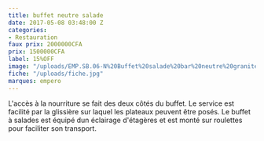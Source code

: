 ```yaml
---
title: buffet neutre salade
date: 2017-05-08 03:48:00 Z
categories:
- Restauration
faux prix: 2000000CFA
prix: 1500000CFA
label: 15%OFF
image: "/uploads/EMP.SB.06-N%20Buffet%20salade%20bar%20neutre%20granite.jpg"
fiche: "/uploads/fiche.jpg"
marques: empero
---
```


L'accès à la nourriture se fait des deux côtés du buffet. Le service est facilité par la glissière sur laquel les plateaux peuvent être posés. Le buffet à salades est équipé dun éclairage d'étagères et est monté sur roulettes pour faciliter son transport.